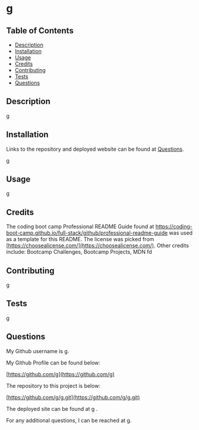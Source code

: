 

# g



## Table of Contents
- [Description](#description)
- [Installation](#installation)
- [Usage](#usage)
- [Credits](#credits)
- [Contributing](#contributing)
- [Tests](#tests)
- [Questions](#questions)




## Description

g


## Installation

Links to the repository and deployed website can be found at [Questions](#questions).

g


## Usage

g


## Credits

The coding boot camp Professional README Guide found at https://coding-boot-camp.github.io/full-stack/github/professional-readme-guide was used as a template for this README. 
The license was picked from [https://choosealicense.com/](https://choosealicense.com/).
Other credits include: 
 Bootcamp Challenges, Bootcamp Projects, MDN
fd



## Contributing

g


## Tests

g


## Questions

My Github username is g.


My Github Profile can be found below:

[https://github.com/g](https://github.com/g)


The repository to this project is below:

[https://github.com/g/g.git](https://github.com/g/g.git)



The deployed site can be found at [g](g) .

For any additional questions, I can be reached at g.




    